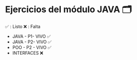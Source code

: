 # Ejercicios del módulo JAVA 🗂

✅ : Listo
❌ : Falta

- JAVA - P1- VIVO ✅
- JAVA - P2- VIVO ✅
- POO - P2 - VIVO ✅
- INTERFACES      ❌
